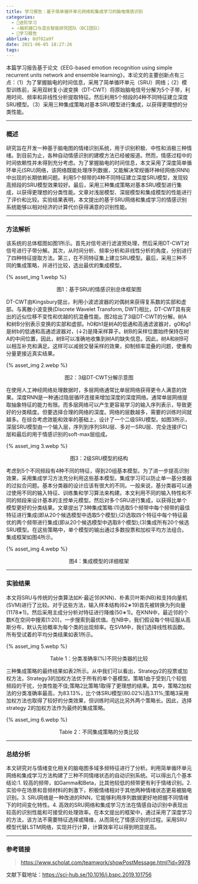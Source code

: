 ```yaml
---
title: 学习报告：基于简单循环单元网络和集成学习的脑电情感识别
categories:
  - 🌙进阶学习
  - ⭐脑机接口与混合智能研究团队（BCI团队）
  - 💫学习报告
abbrlink: 8df82a9f
date: 2021-06-05 18:27:26
tags:
---
```


本篇学习报告基于论文《EEG-based emotion recognition using simple recurrent units network and ensemble learning》，本论文的主要创新点有三点：（1）为了掌握脑电的时间信息，采用了简单循环单元（SRU）网络；（2）模型训练前，采用双树复小波变换（DT-CWT）将原始脑电信号分解为5个子带，利用时间、频率和非线性分析提取特征。然后利用5个频段的4种不同特征建立深度SRU模型。（3）采用三种集成策略对基本SRU模型进行集成，以获得更理想的分类性能。

<!--more-->

***

### 概述

研究旨在开发一种基于脑电图的情绪识别系统，用于识别积极、中性和消极三种情绪。到目前为止，各种自动情感识别的建模方法已经被报道。然而，情感过程中的时间依赖性并未得到充分考虑。为了掌握脑电的时间信息，本文采用了深度简单循环单元(SRU)网络，该网络既能处理序列数据，又能解决常规循环神经网络(RNN)中出现的长期依赖问题。利用5个频带的4种不同特征建立深度SRU模型，发现较高频段的SRU模型效果较好。最后，采用三种集成策略对基本SRU模型进行集成，以获得更理想的分类性能。文章对浅层模型、深层模型和集成模型的性能进行了评价和比较。实验结果表明，本文提出的基于SRU网络和集成学习的情感识别系统能够以相对经济的计算代价获得满意的识别性能。

***

### 方法解析

该系统的总体框图如图1所示。首先对信号进行滤波预处理，然后采用DT-CWT对信号进行子带分解。其次，从时间分析、频率分析和非线性分析的角度，分别进行了四种特征提取方法。第三，在不同特征集上建立SRU模型。最后，采用三种不同的集成策略，并进行比较，选出最优的集成模型。

{% asset_img 1.webp %}
<div align='center'>图1：基于SRU的情感识别总体框架图</div>

DT-CWT由Kingsbury提出，利用小波滤波器的对偶树来获得复系数的实部和虚部。与离散小波变换(Discrete Wavelet Transform, DWT)相比，DT-CWT具有突出的近似位移不变性和优越的抗混叠性能。图2给出了3级DT-CWT的分解。树A和树B分别表示变换的实部和虚部。h0和h1是树A的低通和高通滤波器对，g0和g1是树b的低通和高通滤波器对，(↓2)是降采样算子。树B的采样位置始终保持在树A的中间位置，因此，树B可以准确地收集到树A的缺失信息。因此，树A和树B可以相互补充和满足。这样可以减弱交替采样的效果，抑制频率混叠的问题，使重构分量更接近真实结果。

{% asset_img 2.webp %}
<div align='center'>图2：3级DT-CWT分解示意图</div>

在使用人工神经网络处理数据时，多层网络通常比单层网络获得更令人满意的效果。深度RNN是一种通过隐层循环连接来增加深度的深度网络。通常单层网络提取抽象特征的能力有限。而多层网络可以产生更容易学习的输入序列表示，导致更好的分类精度。但要选择合理的网络的深度。网络的层数越多，需要的训练时间就越多。在综合考虑效能和效率的基础上，设计了一个二级SRU模型。如图3所示，深层SRU模型由一个输入层，序列到序列SRU层、多对一SRU层、完全连接(FC)层和最后的用于情感识别的soft-max层组成。

{% asset_img 3.webp %}
<div align='center'>图3：2级SRU模型的结构</div>

考虑到5个不同频段有4种不同的特征，得到20组基本模型。为了进一步提高识别效果，采用集成学习方法充分利用这些基本模型。集成学习可以防止单一基分类器的过拟合问题。基本分类器的设计应该有很大的不同。一般来说，基分类器可以通过使用不同的输入特征、训练集和学习算法来构建。本文利用不同的输入特性和不同的频段来设计基本的主控单元模型。然后对多个SRU进行集成，以获得比单个模型更好的分类结果。文章提出了3种集成策略:(1)选取5个频带中每个频带的最佳特征进行集成(即从20个候选模型中选取5个模型);(2)选取四个特征中每个特征最优的两个频带进行集成(即从20个候选模型中选取8个模型);(3)集成所有20个候选SRU模型。在这些策略中，单个模型的输出通过多数投票和加权平均方法组合。集成框架如图4所示。

{% asset_img 4.webp %}
<div align='center'>图4：集成模型的详细框架</div>

***

### 实验结果

本文将SRU与传统的分类算法如K-最近邻(KNN)、朴素贝叶斯(NB)和支持向量机(SVM)进行了比较。对于这些方法，输入样本结构(62∗19)首先被转换为列向量(1178∗1)。然后采用主成分分析对特征进行降维(50∗1)。在KNN中，最近邻的个数K在空间中搜索[1:20]，一步搜索到最优值。在NB中，我们假设每个特征服从高斯分布，默认先验概率为每个类的出现频率。在SVM中，我们选择线性核函数。所有受试着的平均分类结果如表1所示。

{% asset_img 5.webp %}
<div align='center'>Table 1：分类准确率(%)不同分类器的比较</div>

三种集成策略的最终结果如表2所示。从中我们可以看出，Strategy2的投票或加权方法，Strategy3的加权方法优于所有的单个基模型。策略1由于受到几个较低频段的干扰，分类性能不佳;策略2比策略1取得了更理想的结果。其中，策略2加权法的分类准确率最高，为83.13%，比个体SRU模型(80.02%)高3.11%;策略3采用加权方法也取得了较好的分类效果，但训练时间远比另外两个策略长。因此，选择strategy 2的加权方法作为最终的集成策略。

{% asset_img 6.webp %}
<div align='center'>Table 2：不同集成策略的分类比较</div>

***

### 总结分析

本文研究对与情绪变化相关的脑电图多域多频特征进行了分析。利用简单循环单元网络和集成学习方法构建了三种不同情绪状态的自动识别系统。可以得出几个基本结论:1. 较高的频带，如Gamma和Beta，比其他较低的频带更有利于情绪识别。2. 实验中在场景和音频材料的刺激下，积极情绪相对于其他两种情绪状态更易被脑电识别。3. SRU网络是一种改进的RNN，它能够利用序列数据更好地把握不同情绪下的时间变化特性。4. 高效的SRU网络和集成学习方法在情感自动识别中表现出较高的识别性能和可接受的处理效率。在本文提出的框架中，通过采用了深度学习的方法，该方法不需要特征选择或降维，从而简化了情感识别的过程。采用SRU模型代替LSTM网络，实现并行计算，计算效率可以得到明显提高。

***

### 参考链接

> <https://www.scholat.com/teamwork/showPostMessage.html?id=9978>

文献下载地址：<https://sci-hub.se/10.1016/j.bspc.2019.101756>
